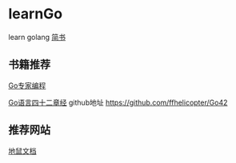 # learnGo
learn golang
[简书](http://jianshu.com)

## 书籍推荐
[Go专家编程](https://www.bookstack.cn/books/GoExpertProgramming)

[Go语言四十二章经](https://www.bookstack.cn/books/go42)
github地址 https://github.com/ffhelicopter/Go42

## 推荐网站
[地鼠文档](https://topgoer.cn/)